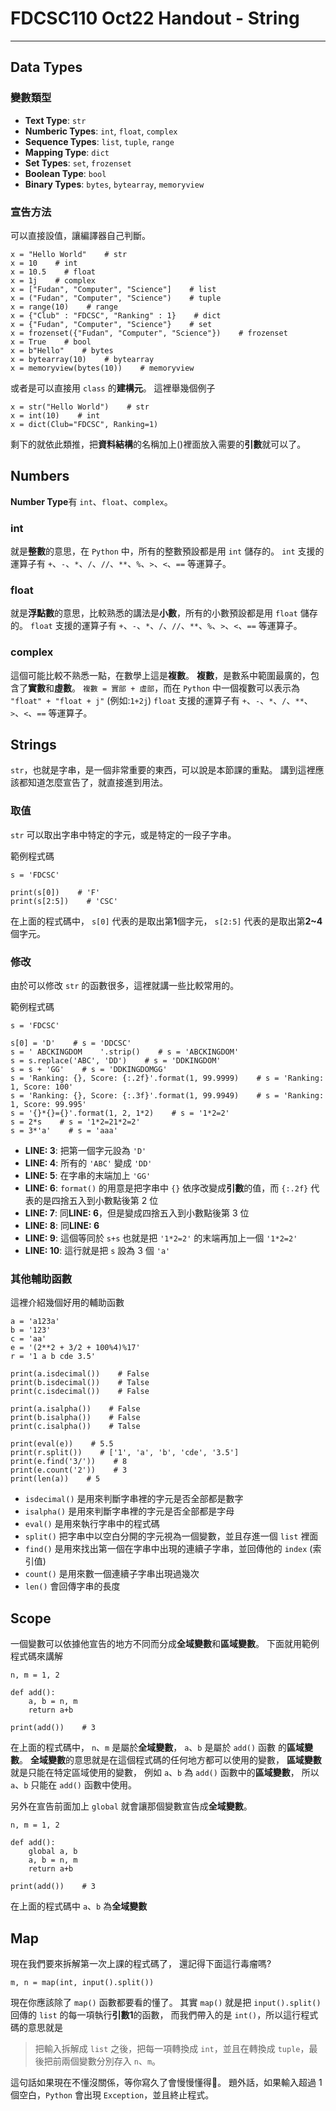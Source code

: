 # FDCSC110 Oct22 Handout - String
---

## Data Types

### 變數類型
- **Text Type**: `str`
- **Numberic Types**: `int`, `float`, `complex`
- **Sequence Types**: `list`, `tuple`, `range`
- **Mapping Type**: `dict`
- **Set Types**: `set`, `frozenset`
- **Boolean Type**: `bool`
- **Binary Types**: `bytes`, `bytearray`, `memoryview`

### 宣告方法
可以直接設值，讓編譯器自己判斷。
```python=
x = "Hello World"    # str	
x = 10    # int	
x = 10.5    # float	
x = 1j    # complex	
x = ["Fudan", "Computer", "Science"]    # list	
x = ("Fudan", "Computer", "Science")    # tuple	
x = range(10)    # range	
x = {"Club" : "FDCSC", "Ranking" : 1}    # dict	
x = {"Fudan", "Computer", "Science"}    # set	
x = frozenset({"Fudan", "Computer", "Science"})    # frozenset	
x = True    # bool	
x = b"Hello"    # bytes	
x = bytearray(10)    # bytearray	
x = memoryview(bytes(10))    # memoryview
```
或者是可以直接用 `class` 的**建構元**。
這裡舉幾個例子
```python=
x = str("Hello World")    # str
x = int(10)    # int
x = dict(Club="FDCSC", Ranking=1)
```
剩下的就依此類推，把**資料結構**的名稱加上()裡面放入需要的**引數**就可以了。

## Numbers
**Number Type**有 `int`、`float`、`complex`。

### int
就是**整數**的意思，在 `Python` 中，所有的整數預設都是用 `int` 儲存的。
`int` 支援的運算子有 `+`、`-`、`*`、`/`、`//`、`**`、`%`、`>`、`<`、`==` 等運算子。

### float
就是**浮點數**的意思，比較熟悉的講法是**小數**，所有的小數預設都是用 `float` 儲存的。
`float` 支援的運算子有 `+`、`-`、`*`、`/`、`//`、`**`、`%`、`>`、`<`、`==` 等運算子。

### complex
這個可能比較不熟悉一點，在數學上這是**複數**。
**複數**，是數系中範圍最廣的，包含了**實數**和**虛數**。
`複數 = 實部 + 虛部`，而在 `Python` 中一個複數可以表示為 `"float" + "float + j"` (例如:`1+2j`)
`float` 支援的運算子有 `+`、`-`、`*`、`/`、`**`、`>`、`<`、`==` 等運算子。

## Strings
`str`，也就是字串，是一個非常重要的東西，可以說是本節課的重點。
講到這裡應該都知道怎麼宣告了，就直接進到用法。

### 取值
`str` 可以取出字串中特定的字元，或是特定的一段子字串。

範例程式碼
```python=
s = 'FDCSC'

print(s[0])    # 'F'
print(s[2:5])    # 'CSC'
```
在上面的程式碼中，
`s[0]` 代表的是取出第**1**個字元，
`s[2:5]` 代表的是取出第**2~4**個字元。

### 修改
由於可以修改 `str` 的函數很多，這裡就講一些比較常用的。

範例程式碼
```python=
s = 'FDCSC'

s[0] = 'D'    # s = 'DDCSC'
s = ' ABCKINGDOM    '.strip()    # s = 'ABCKINGDOM'
s = s.replace('ABC', 'DD')    # s = 'DDKINGDOM'
s = s + 'GG'    # s = 'DDKINGDOMGG'
s = 'Ranking: {}, Score: {:.2f}'.format(1, 99.9999)    # s = 'Ranking: 1, Score: 100'
s = 'Ranking: {}, Score: {:.3f}'.format(1, 99.9949)    # s = 'Ranking: 1, Score: 99.995'
s = '{}*{}={}'.format(1, 2, 1*2)    # s = '1*2=2'
s = 2*s    # s = '1*2=21*2=2'
s = 3*'a'    # s = 'aaa'
```
- **LINE: 3**: 把第一個字元設為 `'D'`
- **LINE: 4**: 所有的 `'ABC'` 變成 `'DD'`
- **LINE: 5**: 在字串的末端加上 `'GG'`
- **LINE: 6**: `format()` 的用意是把字串中 `{}` 依序改變成**引數**的值，而 `{:.2f}` 代表的是四捨五入到小數點後第 2 位
- **LINE: 7**: 同**LINE: 6**，但是變成四捨五入到小數點後第 3 位
- **LINE: 8**: 同**LINE: 6**
- **LINE: 9**: 這個等同於 `s+s` 也就是把 `'1*2=2'` 的末端再加上一個 `'1*2=2'`
- **LINE: 10**: 這行就是把 `s` 設為 3 個 `'a'`

### 其他輔助函數
這裡介紹幾個好用的輔助函數

```python=
a = 'a123a'
b = '123'
c = 'aa'
e = '(2**2 + 3/2 + 100%4)%17'
r = '1 a b cde 3.5'

print(a.isdecimal())    # False
print(b.isdecimal())    # Talse
print(c.isdecimal())    # False

print(a.isalpha())    # False
print(b.isalpha())    # False
print(c.isalpha())    # Talse

print(eval(e))    # 5.5
print(r.split())    # ['1', 'a', 'b', 'cde', '3.5']
print(e.find('3/'))    # 8
print(e.count('2'))    # 3
print(len(a))    # 5
```
- `isdecimal()` 是用來判斷字串裡的字元是否全部都是數字
- `isalpha()` 是用來判斷字串裡的字元是否全部都是字母
- `eval()` 是用來執行字串中的程式碼
- `split()` 把字串中以空白分開的字元視為一個變數，並且存進一個 `list` 裡面
- `find()` 是用來找出第一個在字串中出現的連續子字串，並回傳他的 `index` (索引值)
- `count()` 是用來數一個連續子字串出現過幾次
- `len()` 會回傳字串的長度

## Scope
一個變數可以依據他宣告的地方不同而分成**全域變數**和**區域變數**。
下面就用範例程式碼來講解

```python=
n, m = 1, 2

def add():
    a, b = n, m
    return a+b

print(add())    # 3
```
在上面的程式碼中，
`n`、`m` 是屬於**全域變數**，
`a`、`b` 是屬於 `add()` 函數 的**區域變數**。
**全域變數**的意思就是在這個程式碼的任何地方都可以使用的變數，
**區域變數**就是只能在特定區域使用的變數，
例如 `a`、`b` 為 `add()` 函數中的**區域變數**，
所以 `a`、`b` 只能在 `add()` 函數中使用。

另外在宣告前面加上 `global` 就會讓那個變數宣告成**全域變數**。
```python=
n, m = 1, 2

def add():
    global a, b
    a, b = n, m
    return a+b

print(add())    # 3
```
在上面的程式碼中 `a`、`b` 為**全域變數**

## Map

現在我們要來拆解第一次上課的程式碼了，
還記得下面這行毒瘤嗎?
```python=
m, n = map(int, input().split())
```
現在你應該除了 `map()` 函數都要看的懂了。
其實 `map()` 就是把 `input().split()` 回傳的 `list` 的每一項執行**引數1**的函數，
而我們帶入的是 `int()`，所以這行程式碼的意思就是
> 把輸入拆解成 `list` 之後，把每一項轉換成 `int`，並且在轉換成 `tuple`，最後把前兩個變數分別存入 `n`、`m`。

這句話如果現在不懂沒關係，等你寫久了會慢慢懂得:poop:。
題外話，如果輸入超過 1 個空白，`Python` 會出現 `Exception`，並且終止程式。